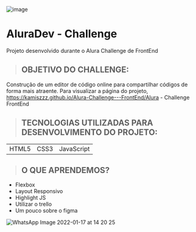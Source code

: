 ![image](https://user-images.githubusercontent.com/93733085/149209718-2f8d6809-4ead-465a-b25b-8597c413d793.png)
# AluraDev - Challenge
Projeto desenvolvido durante o Alura Challenge de FrontEnd 
>## OBJETIVO DO CHALLENGE:
Construção de um editor de código online para compartilhar códigos de forma mais atraente.
Para visualizar a página do projeto, https://kamiszzz.github.io/Alura-Challenge---FrontEnd/Alura - Challenge FrontEnd
>## TECNOLOGIAS UTILIZADAS PARA DESENVOLVIMENTO DO PROJETO:
<table>
 <tr>
  <td>HTML5</td>
  <td>CSS3</td>
  <td>JavaScript</td>
  </tr> 
</table>

>## O QUE APRENDEMOS?
+ Flexbox 
+ Layout Responsivo 
+ Highlight JS  
+ Utilizar o trello 
+ Um pouco sobre o figma




![WhatsApp Image 2022-01-17 at 14 20 25](https://user-images.githubusercontent.com/93733085/149814024-229fe2f5-b408-435a-95f6-e1e784db81dd.jpeg)
